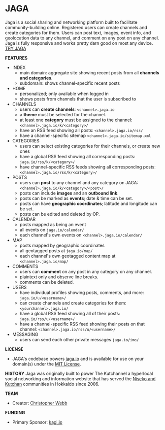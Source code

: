 JAGA
==============

Jaga is a social sharing and networking platform built to facilitate community-building online. Registered users can create channels and create categories for them. Users can post text, images, event info, and geolocation data to any channel, and comment on any post on any channel. Jaga is fully responsive and works pretty darn good on most any device. [TRY JAGA](http://jaga.io/register/)

**FEATURES**
- INDEX
    - main domain: aggregate site showing recent posts from all **channels and categories**.
	- subdomain: shows channel-specific recent posts 
- HOME 
    - personalized; only available when logged in
    - shows posts from channels that the user is subscribed to
- CHANNELS
    - users can **create channels**: `<channel>.jaga.io`
    - a **theme** must be selected for the channel.
    - at least one **category** must be assigned to the channel: `<channel>.jaga.io/k/<category>/`
	- have an RSS feed showing all posts: `<channel>.jaga.io/rss/`
	- have a channel-specific sitemap `<channel>.jaga.io/sitemap.xml`
- CATEGORIES
    - users can select existing categories for their channels, or create new ones
	- have a global RSS feed showing all corresponding posts: `jaga.io/rss/k/<category>/`
	- have channel-specific RSS feeds showing all corresponding posts: `<channel>.jaga.io/rss/k/<category>/`
- POSTS
    - users can **post** to any channel and any category on JAGA: `<channel>.jaga.io/k/<category>/<post>/`
    - posts can include **images** and an **outbound link**.
    - posts can be marked as **events**; date & time can be set.
    - posts can have **geographic coordinates**; latitude and longitude can be set.
    - posts can be edited and deleted by OP.
- CALENDAR
	- posts mapped as being an event
	- all events on `jaga.io/calendar/`
	- each channel's own events on `<channel>.jaga.io/calendar/`
- MAP
	- posts mapped by geographic coordinates
	- all geotagged posts at `jaga.io/map/`
	- each channel's own geotagged content map at `<channel>.jaga.io/map/`
- COMMENTS
    - users can **comment** on any post in any category on any channel.
    - plaintext only and observe line breaks.
    - comments can be deleted.
- USERS
    - have individual profiles showing posts, comments, and more: `jaga.io/u/<username>/`
    - can create channels and create categories for them: `<yourchannel>.jaga.io/`
	- have a global RSS feed showing all of their posts: `jaga.io/rss/u/<username>/`
	- have a channel-specific RSS feed showing their posts on that channel: `<channel>.jaga.io/rss/u/<username>/`
- MESSAGING
    - users can send each other private messages `jaga.io/imo/`
	
**LICENSE**
- JAGA's codebase powers [jaga.io](http://jaga.io/) and is available for use on your domain(s) under the [MIT License](license.txt).

**HISTORY**
 Jaga was originally built to power The Kutchannel a hyperlocal social networking and information website that has served the [Niseko and Kutchan](http://niseko.jaga.io/) communities in Hokkaido since 2006.
 
**TEAM**
- Creator: [Christopher Webb](http://github.com/chishiki/)

**FUNDING**
- Primary Sponsor: [kagi.io](http://kagi.io/)